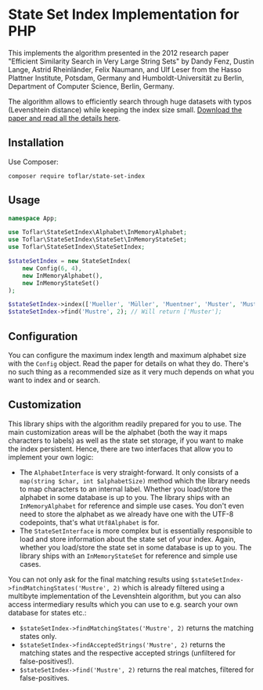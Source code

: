 # State Set Index Implementation for PHP

This implements the algorithm presented in the 2012 research paper "Efficient Similarity Search
in Very Large String Sets" by Dandy Fenz, Dustin Lange, Astrid Rheinländer, Felix Naumann,
and Ulf Leser from the Hasso Plattner Institute, Potsdam, Germany and Humboldt-Universität zu Berlin, Department of 
Computer Science, Berlin, Germany.

The algorithm allows to efficiently search through huge datasets with typos (Levenshtein distance) while keeping the
index size small. [Download the paper and read all the details here][Paper].

## Installation

Use Composer:

```
composer require toflar/state-set-index
```

## Usage

```php
namespace App;

use Toflar\StateSetIndex\Alphabet\InMemoryAlphabet;
use Toflar\StateSetIndex\StateSet\InMemoryStateSet;
use Toflar\StateSetIndex\StateSetIndex;

$stateSetIndex = new StateSetIndex(
    new Config(6, 4),
    new InMemoryAlphabet(),
    new InMemoryStateSet()
);

$stateSetIndex->index(['Mueller', 'Müller', 'Muentner', 'Muster', 'Mustermann']);
$stateSetIndex->find('Mustre', 2); // Will return ['Muster'];
```

## Configuration

You can configure the maximum index length and maximum alphabet size with the `Config` object. Read the
paper for details on what they do. There's no such thing as a recommended size as it very much depends on what
you want to index and or search.

## Customization

This library ships with the algorithm readily prepared for you to use. The main customization areas will be
the alphabet (both the way it maps characters to labels) as well as the state set storage, if you want to make the index
persistent. Hence, there are two interfaces that allow you to implement your own logic:

* The `AlphabetInterface` is very straight-forward. It only consists of a `map(string $char, int $alphabetSize)` method 
  which the library needs to map characters to an internal label. Whether you load/store the alphabet in some 
  database is up to you. The library ships with an `InMemoryAlphabet` for reference and simple use cases. You don't 
  even need to store the alphabet as we already have one with the UTF-8 codepoints, that's what `Utf8Alphabet` is for.
* The `StateSetInterface` is more complex but is essentially responsible to load and store information about the 
  state set of your index. Again, whether you load/store the state set in some
  database is up to you. The library ships with an `InMemoryStateSet` for reference and simple use cases.

You can not only ask for the final matching results using `$stateSetIndex->findMatchingStates('Mustre', 2)` which is 
already filtered using a multibyte implementation of the Levenshtein algorithm, but you can also access intermediary 
results which you can use to e.g. search your own database for states etc.:

* `$stateSetIndex->findMatchingStates('Mustre', 2)` returns the matching states only.
* `$stateSetIndex->findAcceptedStrings('Mustre', 2)` returns the matching states and the respective accepted strings 
  (unfiltered for false-positives!).
* `$stateSetIndex->find('Mustre', 2)` returns the real matches, filtered for false-positives.

[Paper]: https://hpi.de/fileadmin/user_upload/fachgebiete/naumann/publications/PDFs/2012_fenz_efficient.pdf
